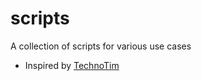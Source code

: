 # scripts
A collection of scripts for various use cases

- Inspired by [TechnoTim](https://technotim.live/posts/k3s-etcd-ansible/)